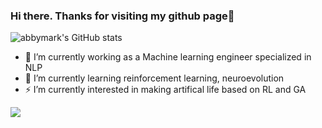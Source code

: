 ### Hi there. Thanks for visiting my github page👋
![abbymark's GitHub stats](https://github-readme-stats.vercel.app/api?username=abbymark&theme=dark&show_icons=true)

- 🔭 I’m currently working as a Machine learning engineer specialized in NLP
- 🌱 I’m currently learning reinforcement learning, neuroevolution
- ⚡ I’m currently interested in making artifical life based on RL and GA

![](https://leetcard.jacoblin.cool/anmyeongcheol?ext=contest)

<!--
**abbymark/abbymark** is a ✨ _special_ ✨ repository because its `README.md` (this file) appears on your GitHub profile.

Here are some ideas to get you started:

- 🔭 I’m currently working on ...
- 🌱 I’m currently learning ...
- 👯 I’m looking to collaborate on ...
- 🤔 I’m looking for help with ...
- 💬 Ask me about ...
- 📫 How to reach me: ...
- 😄 Pronouns: ...
- ⚡ Fun fact: ...
-->
